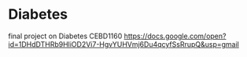 # Diabetes
final project on Diabetes CEBD1160
https://docs.google.com/open?id=1DHdDTHRb9HliOD2Vi7-HgvYUHVmj6Du4qcyfSsRrupQ&usp=gmail

